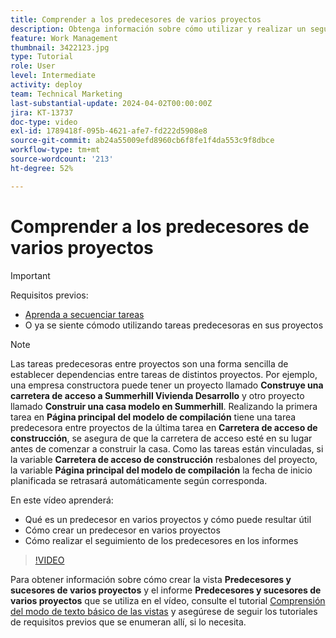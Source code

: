 ```yaml
---
title: Comprender a los predecesores de varios proyectos
description: Obtenga información sobre cómo utilizar y realizar un seguimiento de las tareas predecesoras en dos o más proyectos.
feature: Work Management
thumbnail: 3422123.jpg
type: Tutorial
role: User
level: Intermediate
activity: deploy
team: Technical Marketing
last-substantial-update: 2024-04-02T00:00:00Z
jira: KT-13737
doc-type: video
exl-id: 1789418f-095b-4621-afe7-fd222d5908e8
source-git-commit: ab24a55009efd8960cb6f8fe1f4da553c9f8dbce
workflow-type: tm+mt
source-wordcount: '213'
ht-degree: 52%

---
```


# Comprender a los predecesores de varios proyectos

>[!IMPORTANT]
>
>Requisitos previos:
>
>* [Aprenda a secuenciar tareas](https://experienceleague.adobe.com/docs/workfront-learn/tutorials-workfront/manage-work/tasks/learn-to-sequence-tasks.html?lang=es)
>* O ya se siente cómodo utilizando tareas predecesoras en sus proyectos

>[!NOTE]
>
>Las tareas predecesoras entre proyectos son una forma sencilla de establecer dependencias entre tareas de distintos proyectos. Por ejemplo, una empresa constructora puede tener un proyecto llamado **Construye una carretera de acceso a Summerhill Vivienda Desarrollo** y otro proyecto llamado **Construir una casa modelo en Summerhill**. Realizando la primera tarea en **Página principal del modelo de compilación** tiene una tarea predecesora entre proyectos de la última tarea en **Carretera de acceso de construcción**, se asegura de que la carretera de acceso esté en su lugar antes de comenzar a construir la casa. Como las tareas están vinculadas, si la variable **Carretera de acceso de construcción** resbalones del proyecto, la variable **Página principal del modelo de compilación** la fecha de inicio planificada se retrasará automáticamente según corresponda.


En este vídeo aprenderá:

* Qué es un predecesor en varios proyectos y cómo puede resultar útil
* Cómo crear un predecesor en varios proyectos
* Cómo realizar el seguimiento de los predecesores en los informes

>[!VIDEO](https://video.tv.adobe.com/v/3422123/?quality=12&learn=on)

Para obtener información sobre cómo crear la vista **Predecesores y sucesores de varios proyectos** y el informe **Predecesores y sucesores de varios proyectos** que se utiliza en el vídeo, consulte el tutorial [Comprensión del modo de texto básico de las vistas](https://experienceleague.adobe.com/docs/workfront-learn/tutorials-workfront/reporting/intermediate-reporting/basic-text-mode-for-views.html?lang=es) y asegúrese de seguir los tutoriales de requisitos previos que se enumeran allí, si lo necesita.
